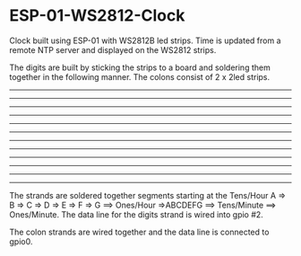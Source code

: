 # ESP-01-WS2812-Clock

Clock built using ESP-01 with WS2812B led strips. Time is updated from a remote NTP server and displayed on the WS2812 strips.

The digits are built by sticking the strips to a board and soldering them together in the following manner. The colons consist of 2 x 2led strips.

  * * * *       * * * *           * * * *       * * * *
*         *   *         *       *         *   *         *
*         *   *         *   *   *         *   *         *
*         *   *         *   *   *         *   *         *
*         *   *         *       *         *   *         *
* * * * * *   * * * * * *       * * * * * *   * * * * * *
*         *   *         *       *         *   *         *
*         *   *         *       *         *   *         *
*         *   *         *   *   *         *   *         *
*         *   *         *   *   *         *   *         *
*         *   *         *       *         *   *         *
  * * * *       * * * *           * * * *       * * * *

The strands are soldered together segments starting at the Tens/Hour A => B => C => D => E => F => G ==> Ones/Hour =>ABCDEFG ==> Tens/Minute ==> Ones/Minute. The data line for the digits strand is wired into gpio #2. 

The colon strands are wired together and the data line is connected to gpio0.


